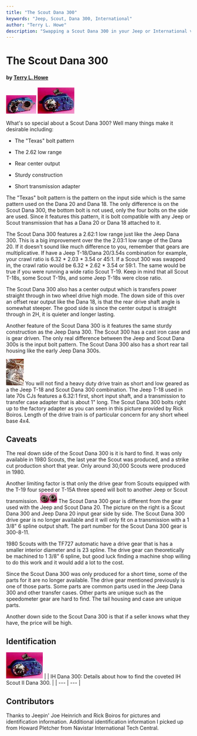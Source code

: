 ```yaml
---
title: "The Scout Dana 300"
keywords: "Jeep, Scout, Dana 300, International"
author: "Terry L. Howe"
description: "Swapping a Scout Dana 300 in your Jeep or International vehicle."
---
```


# The Scout Dana 300

#### by [Terry L. Howe](mailto:txh3202@worldnet.att.net)

[![Scout 300 front](/convxfer/ihd300fT.jpg)](/convxfer/ihd300f.jpg)
[![Scout 300 back](/convxfer/ihd300bT.jpg)](/convxfer/ihd300b.jpg)

What's so special about a Scout Dana 300?  Well many things
make it desirable including:

- The "Texas" bolt pattern

- The 2.62 low range

- Rear center output

- Sturdy construction

- Short transmission adapter

The "Texas" bolt pattern is the pattern on the input side which
is the same pattern used on the Dana 20 and Dana 18.  The only
difference is on the Scout Dana 300, the bottom bolt is not used,
only the four bolts on the side are used.  Since it features this
pattern, it is bolt compatible with any Jeep or Scout transmission
that has a Dana 20 or Dana 18 attached to it.

The Scout Dana 300 features a 2.62:1 low range just like the Jeep
Dana 300.  This is a big improvement over the the 2.03:1 low range
of the Dana 20.  If it doesn't sound like much difference to you,
remember that gears are multiplicative.  If have a
Jeep T-18/Dana 20/3.54s combination for example, your crawl ratio is
6.32 * 2.03 * 3.54 or 45:1.  If a Scout 300 was swapped in, the
crawl ratio would be 6.32 * 2.62 * 3.54 or 59:1.  The same would
be true if you were running a wide ratio Scout T-19.  Keep in
mind that all Scout T-18s, some Scout T-19s, and some Jeep T-18s
were close ratio.

The Scout Dana 300 also has a center output which is transfers
power straight through in two wheel drive high mode.  The down
side of this over an offset rear output like the Dana 18, is
that the rear drive shaft angle is somewhat steeper.  The good
side is since the center output is straight through in 2H, it
is quieter and longer lasting.

Another feature of the Scout Dana 300 is it features the same
sturdy construction as the Jeep Dana 300.  The Scout 300 has a 
cast iron case and is gear driven.  The only real difference
between the Jeep and Scout Dana 300s is the input bolt pattern.
The Scout Dana 300 also has a short rear tail housing like the
early Jeep Dana 300s.

[![Jeep T-18 and Scout 300](/convxfer/ultT.jpg)](/convxfer/ult.jpg)
You will not find a heavy duty drive train as short and low geared
as a the Jeep T-18 and Scout Dana 300 combination.  The Jeep T-18
used in late 70s CJs features a 6.32:1 first, short input shaft,
and a transmission to transfer case adapter that is about 1" long.
The Scout Dana 300 bolts right up to the factory adapter as you
can seen in this picture provided by Rick Boiros.  Length of the
drive train is of particular concern for any short wheel base 4x4. 

## Caveats

The real down side of the Scout Dana 300 is it is hard to find.
It was only available in 1980 Scouts, the last year the Scout
was produced, and a strike cut production short that year.  Only
around 30,000 Scouts were produced in 1980.

Another limiting factor is that only the drive gear from Scouts
equipped with the T-19 four speed or T-15A three speed will bolt to
another Jeep or Scout transmission.
[![Scout 300 vs Jeep D20 bull gears](/convxfer/d300d20gT.jpg)](/convxfer/d300d20g.jpg)
The Scout Dana 300 gear is different from the gear used with the Jeep
and Scout Dana 20.  The picture on the right is a Scout Dana 300 and
Jeep Dana 20 input gear side by side.
The Scout Dana 300 drive gear is no longer available and
it will only fit on a transmission with a 1 3/8" 6 spline output shaft.
The part number for the Scout Dana 300 gear is 300-8-11.

1980 Scouts with the TF727 automatic have a drive gear that
is has a smaller interior diameter and is 23 spline.  The drive
gear can theoretically be machined to 1 3/8" 6 spline, but good luck
finding a machine shop willing to do this work and it would add a
lot to the cost.

Since the Scout Dana 300 was only produced for a short time, some
of the parts for it are no longer available.  The drive gear mentioned
previously is one of those parts.  Some parts are common parts used
in the Jeep Dana 300 and other transfer cases.  Other parts are unique
such as the speedometer gear are hard to find.  The tail housing and
case are unique parts.

Another down side to the Scout Dana 300 is that if a seller knows
what they have, the price will be high.

## Identification

[![Scout 300 back](/convxfer/ihd300bT.jpg)](/convxfer/ihd300b.jpg)[](/convxfer/ih/ihd300id.html)
|  | IH Dana 300:
Details about how to find the coveted IH Scout II Dana 300. |
| --- | --- |

## Contributors

Thanks to Jeepin' Joe Heinrich and Rick Boiros for pictures and
identification information.  Additional identification information
I picked up from Howard Pletcher from Navistar International Tech
Central.